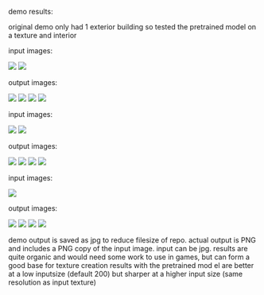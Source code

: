 demo results:

original demo only had 1 exterior building
so tested the pretrained model on a texture and interior

input images:

![](demos/demo_building/demo.jpg)
![](demos/demo_building/demo_mask.jpg)

output images:

![](demos/demo_building/output/albedo.jpg)
![](demos/demo_building/output/nm_pred.jpg)
![](demos/demo_building/output/shading.jpg)
![](demos/demo_building/output/lighting.jpg)

input images:

![](demos/demo_interior/input/window.jpg)
![](demos/demo_interior/input/window_mask.jpg)

output images:

![](demos/demo_interior/output/albedo.jpg)
![](demos/demo_interior/output/nm_pred.jpg)
![](demos/demo_interior/output/shading.jpg)
![](demos/demo_interior/output/lighting.png)

input images:

![](demos/demo_texture/demo2.jpg)

output images:

![](demos/demo_texture/albedo.jpg)
![](demos/demo_texture/lighting.png)
![](demos/demo_texture/nm_pred.jpg)
![](demos/demo_texture/shading.jpg)


demo output is saved as jpg to reduce filesize of repo. actual output is PNG and includes a PNG copy of the input image.
input can be jpg.
results are quite organic and would need some work to use in games, but can form a good base for texture creation
results with the pretrained mod el are better at a low inputsize (default 200) but sharper at a higher input size (same resolution as input texture)
